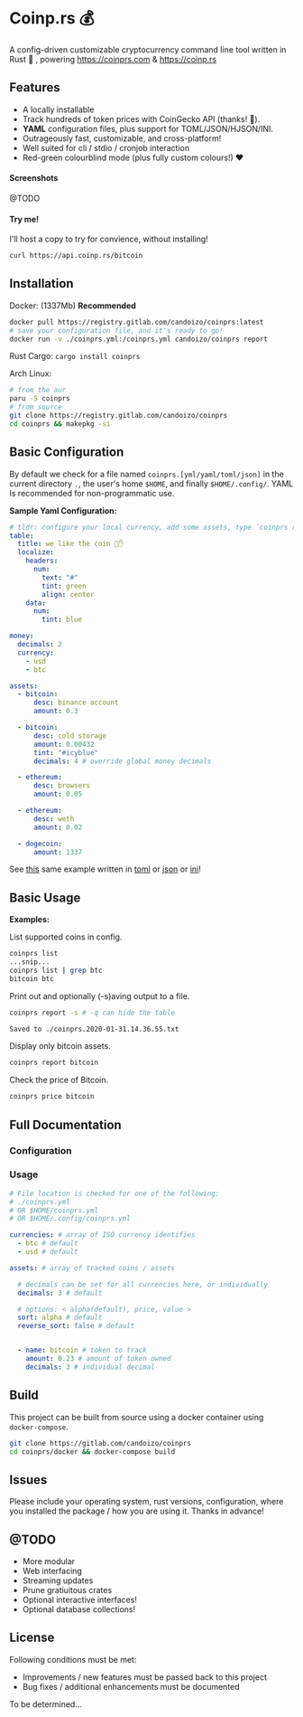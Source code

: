 # Coinp.rs 💰

A config-driven customizable cryptocurrency command line tool written in Rust :crab: , powering https://coinprs.com & https://coinp.rs

## Features

-   A locally installable
-   Track hundreds of token prices with CoinGecko API (thanks! 🐍).
-   **YAML** configuration files, plus support for TOML/JSON/HJSON/INI.
-   Outrageously fast, customizable, and cross-platform!
-   Well suited for cli / stdio / cronjob interaction
-   Red-green colourblind mode (plus fully custom colours!) ❤️

#### Screenshots

@TODO

#### Try me!

I'll host a copy to try for convience, without installing!
```bash
curl https://api.coinp.rs/bitcoin
```

## Installation

Docker: (1337Mb) **Recommended**
```bash
docker pull https://registry.gitlab.com/candoizo/coinprs:latest
# save your configuration file, and it's ready to go!
docker run -v ./coinprs.yml:/coinprs.yml candoizo/coinprs report
```

Rust Cargo: `cargo install coinprs`

Arch Linux:

```bash
# from the aur
paru -S coinprs
# from source
git clone https://registry.gitlab.com/candoizo/coinprs
cd coinprs && makepkg -si
```

## Basic Configuration

By default we check for a file named `coinprs.[yml/yaml/toml/json]` in the current directory `.`, the user's home `$HOME`, and finally `$HOME/.config/`. YAML Is recommended for non-programmatic use.

**Sample Yaml Configuration:**
```yml
# tldr: configure your local currency, add some assets, type `coinprs report`
table:
  title: we like the coin 🔷✋
  localize:
    headers:
      num:
        text: "#"
        tint: green
        align: center
    data:
      num:
        tint: blue

money:
  decimals: 2
  currency:
    - usd
    - btc

assets:
  - bitcoin:
      desc: binance account
      amount: 0.3

  - bitcoin:
      desc: cold storage
      amount: 0.00432
      tint: "#icyblue"
      decimals: 4 # override global money decimals

  - ethereum:
      desc: browsers
      amount: 0.05

  - ethereum:
      desc: weth
      amount: 0.02

  - dogecoin:
      amount: 1337

```

See [this](./yaml) same example written in [toml](./toml) or [json](./json) or [ini](./ini)!

## Basic Usage

**Examples:**

List supported coins in config.
```sh
coinprs list
...snip...
coinprs list | grep btc
bitcoin btc
```

Print out and optionally (-s)aving output to a file.

```sh
coinprs report -s # -q can hide the table

Saved to ./coinprs.2020-01-31.14.36.55.txt
```

Display only bitcoin assets.

```sh
coinprs report bitcoin
```

Check the price of Bitcoin.

```sh
coinprs price bitcoin
```

## Full Documentation

### Configuration

### Usage

```yml
# File location is checked for one of the following:
# ./coinprs.yml
# OR $HOME/coinprs.yml
# OR $HOME/.config/coinprs.yml

currencies: # array of ISO currency identifies
  - btc # default
  - usd # default

assets: # array of tracked coins / assets

  # decimals can be set for all currencies here, or individually
  decimals: 3 # default

  # options: < alpha(default), price, value >
  sort: alpha # default
  reverse_sort: false # default


  - name: bitcoin # token to track
    amount: 0.23 # amount of token owned
    decimals: 3 # individual decimal

```

## Build

This project can be built from source using a docker container using `docker-compose`.

```bash
git clone https://gitlab.com/candoizo/coinprs
cd coinprs/docker && docker-compose build
```

## Issues

Please include your operating system, rust versions, configuration, where you installed the package / how you are using it. Thanks in advance!

## @TODO

-   More modular
-   Web interfacing
-   Streaming updates
-   Prune gratiuitous crates
-   Optional interactive interfaces!
-   Optional database collections!

## License

Following conditions must be met:
- Improvements / new features must be passed back to this project
- Bug fixes / additional enhancements must be documented

To be determined...
